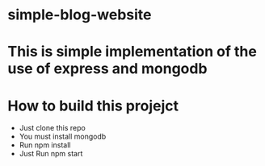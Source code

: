# simple-blog-website

<h1>This is simple implementation of the use of express and mongodb</h1>

<h1>How to build this projejct</h1>

<ul>
  <li>Just clone this repo</li>
  <li>You must install mongodb</li>
  <li>Run npm install </li>
  <li>Just Run npm start</li>
  </ul>

